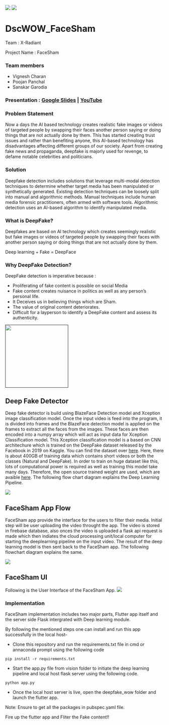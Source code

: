 <a href="https://dscwow.tech/"><img src="https://github.com/its-charan-here/DscWOW_FaceSham/blob/main/documentation/images/dscwow_header.png"></a>
<a href="https://github.com/its-charan-here/DscWOW_FaceSham"><img src="https://github.com/its-charan-here/DscWOW_FaceSham/blob/main/documentation/images/facesham.png" ></a>

# DscWOW_FaceSham

Team : X-Radiant

Project Name : FaceSham

### Team members
* Vignesh Charan
* Poojan Panchal
* Sanskar Garodia

### Presentation : <a href="https://docs.google.com/presentation/d/1m-g4-3DC17DS_21vDin44ZK804rtQHMOzIXxFYcv7xM/edit?usp=sharing">Google Slides</a> | <a href = "https://youtu.be/CcOPC9K9ugk">YouTube</a>

### Problem Statement 

Now a days the AI based technology creates realistic fake images or videos of targeted people by swapping their faces another person saying or doing things that are not actually done by them. This has started creating trust issues and rather than benefiting anyone, this AI-based technology has disadvantages affecting different groups of our society. Apart from creating fake news and propaganda, deepfake is majorly used for revenge, to defame notable celebrities and politicians. 

### Solution
Deepfake detection includes solutions that leverage multi-modal detection techniques to determine whether target media has been manipulated or synthetically generated. Existing detection techniques can be loosely split into manual and algorithmic methods. Manual techniques include human media forensic practitioners, often armed with software tools. Algorithmic detection uses an AI-based algorithm to identify manipulated media.

### What is DeepFake?

Deepfakes are based on AI technology which creates seemingly realistic but fake images or videos of targeted people by swapping their faces with another person saying or doing things that are not actually done by them.

Deep learning + Fake = DeepFace

### Why DeepFake Detection?

DeepFake detection is imperative because :
- Proliferating of fake content is possible on social Media
- Fake content creates nuisance in politics as well as any person’s personal life.
- It Deceives us in believing things which are Sham. 
- The value of original content deteriorates.
- Difficult for a layperson to identify a DeepFake content and assess its authenticity.

<a href=""><img src="https://github.com/its-charan-here/DscWOW_FaceSham/blob/main/documentation/images/deepfakeinfo.png" height=200px></a>

## Deep Fake Detector

Deep fake detector is build using BlazeFace Detection model and Xception image classification model. Once the input video is feed into the program, it is divided into frames and the BlazeFace detection model is applied on the frames to extract all the faces from the images. These faces are then encoded into a numpy array which will act as input data for Xception Classification model. This Xception classification model is a based on CNN architechure which is trained on the DeepFake dataset released by the Facebook in 2019 on Kaggle. You can find the dataset over [here](https://www.kaggle.com/c/deepfake-detection-challenge/data). Here, there is about 400GB of training data which contains short videos or both the classes (Natural and DeepFake). In order to train on huge dataset like this, lots of computational power is required as well as training this model take many days. Therefore, the open source trained weight are used, which are avaible [here](https://github.com/its-charan-here/DscWOW_FaceSham/tree/main/vision/weights/xception_trained_model). The following flow chart diagram explains the Deep Learning Pipeline. 

<a href=""><img src="https://github.com/its-charan-here/DscWOW_FaceSham/blob/main/documentation/Deep%20Learning%20Pipeline.png" ></a>

## FaceSham App Flow

FaceSham app provide the interface for the users to filter their media. Initial step will be user uploading the video throught the app. The video is stored in firebase database, also onces the video is uploaded a flask api request is made which then indiates the cloud processing unit/local computer for starting the deeplearning pipeline on the input video. The result of the deep learning model is then sent back to the FaceSham app. The following flowchart diagram explains the same. 

<a href=""><img src="https://github.com/its-charan-here/DscWOW_FaceSham/blob/main/documentation/Flow%20Chart.png" ></a>

## FaceSham UI

Following is the User Interface of the FaceSham App.
<a href=""><img src="https://github.com/its-charan-here/DscWOW_FaceSham/blob/main/documentation/Introducing%20you%20FaceSham.png" ></a>

### Implementation 

FaceSham implementation includes two major parts, Flutter app itself and the server side Flask intergrated with Deep learning module. 

By following the mentioned steps one can install and run this app successfully in the local host- 

- Clone this repository and run the requirements.txt file in cmd or annaconda prompt using the following code 
```
pip install -r requirements.txt
```
- Start the app.py file from vision folder to initiate the deep learning pipeline and local host flask server using the following code.
```
python app.py
```
- Once the local host server is live, open the deepfake_wow folder and launch the flutter app. 

Note: Ensure to get all the packages in pubspec.yaml file. 

Fire up the flutter app and Fliter the Fake content!! 


